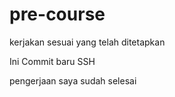 # pre-course
kerjakan sesuai yang telah ditetapkan

Ini Commit baru SSH

pengerjaan saya sudah selesai